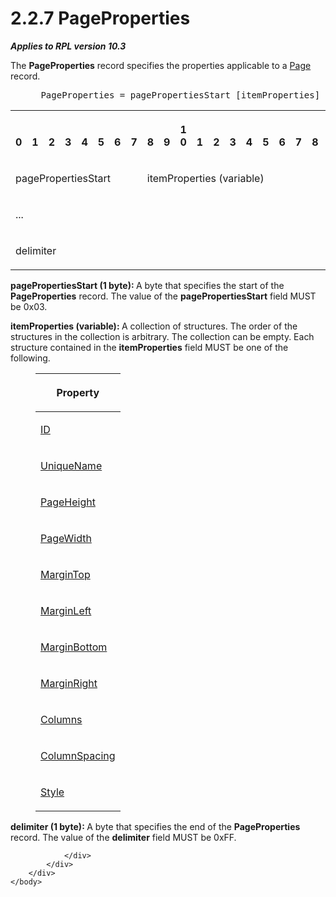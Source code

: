 <html dir="LTR" xmlns:mshelp="http://msdn.microsoft.com/mshelp" xmlns:ddue="http://ddue.schemas.microsoft.com/authoring/2003/5" xmlns:xlink="http://www.w3.org/1999/xlink" xmlns:tool="http://www.microsoft.com/tooltip">
    <head>
        <meta http-equiv="Content-Type" content="text/html; CHARSET=utf-8"></meta>
        <meta name="save" content="history"></meta>
        <title>2.2.7 PageProperties</title>
        <xml>
            <mshelp:toctitle title="2.2.7 PageProperties"></mshelp:toctitle>
            <mshelp:rltitle title="[MS-RPL]: PageProperties"></mshelp:rltitle>
            <mshelp:keyword index="A" term="0b56e16b-0d77-4cad-83a4-1ba0c046a35c"></mshelp:keyword>
            <mshelp:attr name="DCSext.ContentType" value="open specification"></mshelp:attr>
            <mshelp:attr name="AssetID" value="0b56e16b-0d77-4cad-83a4-1ba0c046a35c"></mshelp:attr>
            <mshelp:attr name="TopicType" value="kbRef"></mshelp:attr>
            <mshelp:attr name="DCSext.Title" value="[MS-RPL]: PageProperties" />
        </xml>
    </head>
    <body>
        <div id="header">
            <h1 class="heading">2.2.7 PageProperties</h1>
        </div>
        <div id="mainSection">
            <div id="mainBody">
                <div id="allHistory" class="saveHistory"></div>
                <div id="sectionSection0" class="section" name="collapseableSection">
                    

<p><b><i>Applies to RPL version 10.3</i></b></p>

<p>The <b>PageProperties</b> record specifies the properties
applicable to a <a href="7675024f-e8f7-4bc1-a889-5ca00ffd8782.html">Page</a>
record.           </p>

<dl>
<dd>
<div><pre> PageProperties = pagePropertiesStart [itemProperties] delimiter
</pre></div>
</dd></dl>

<table>
 <tr>
  <th><p><br>0</p></th>
  <th><p><br>1</p></th>
  <th><p><br>2</p></th>
  <th><p><br>3</p></th>
  <th><p><br>4</p></th>
  <th><p><br>5</p></th>
  <th><p><br>6</p></th>
  <th><p><br>7</p></th>
  <th><p><br>8</p></th>
  <th><p><br>9</p></th>
  <th><p>1<br>0</p></th>
  <th><p><br>1</p></th>
  <th><p><br>2</p></th>
  <th><p><br>3</p></th>
  <th><p><br>4</p></th>
  <th><p><br>5</p></th>
  <th><p><br>6</p></th>
  <th><p><br>7</p></th>
  <th><p><br>8</p></th>
  <th><p><br>9</p></th>
  <th><p>2<br>0</p></th>
  <th><p><br>1</p></th>
  <th><p><br>2</p></th>
  <th><p><br>3</p></th>
  <th><p><br>4</p></th>
  <th><p><br>5</p></th>
  <th><p><br>6</p></th>
  <th><p><br>7</p></th>
  <th><p><br>8</p></th>
  <th><p><br>9</p></th>
  <th><p>3<br>0</p></th>
  <th><p><br>1</p></th>
 </tr>
 <tr>
  <td colspan="8">
  <p>pagePropertiesStart</p>
  </td>
  <td colspan="24">
  <p>itemProperties
  (variable)</p>
  </td>
 </tr>
 <tr>
  <td colspan="32">
  <p>...</p>
  </td>
 </tr>
 <tr>
  <td colspan="8">
  <p>delimiter</p>
  </td>
  
 </tr>
</table>

<p><b>pagePropertiesStart (1 byte): </b>A byte that
specifies the start of the <b>PageProperties</b> record. The value of the <b>pagePropertiesStart</b>
field MUST be 0x03.</p>

<p><b>itemProperties (variable): </b>A collection of
structures. The order of the structures in the collection is arbitrary. The
collection can be empty. Each structure contained in the <b>itemProperties</b>
field MUST be one of the following.</p>

<dl>
<dd>
<table>
 <thead>
  <tr>
   <th>
   <p>Property</p>
   </th>
  </tr>
 </thead>
 <tr>
  <td>
  <p><a href="cefdcebd-7703-4ba3-a8f1-ba3681283bf7.html">ID</a></p>
  </td>
 </tr>
 <tr>
  <td>
  <p><a href="b754f19b-363f-4318-9d61-6daef05397ea.html">UniqueName</a></p>
  </td>
 </tr>
 <tr>
  <td>
  <p><a href="4fdb489f-9354-4ff5-94ad-6e63c73a81aa.html">PageHeight</a></p>
  </td>
 </tr>
 <tr>
  <td>
  <p><a href="ec4f2b57-9c0b-455e-8f3c-3ef19369176d.html">PageWidth</a></p>
  </td>
 </tr>
 <tr>
  <td>
  <p><a href="65162bee-9d20-4172-81e7-bf7fed3c99ee.html">MarginTop</a></p>
  </td>
 </tr>
 <tr>
  <td>
  <p><a href="75bb691a-517c-40c3-ac0a-b9385304beba.html">MarginLeft</a></p>
  </td>
 </tr>
 <tr>
  <td>
  <p><a href="2324bb9f-703f-4061-98e3-1841d4c75863.html">MarginBottom</a></p>
  </td>
 </tr>
 <tr>
  <td>
  <p><a href="d4b76264-54c4-40e8-a806-14993e87b434.html">MarginRight</a></p>
  </td>
 </tr>
 <tr>
  <td>
  <p><a href="89db4ec2-67d0-4fae-a423-1bdb8aa9d2ea.html">Columns</a></p>
  </td>
 </tr>
 <tr>
  <td>
  <p><a href="7572bbda-f146-413c-ba0b-f9408d6b9e3c.html">ColumnSpacing</a></p>
  </td>
 </tr>
 <tr>
  <td>
  <p><a href="04bf25a1-2f43-4acf-b9eb-b9fa2dc45202.html">Style</a></p>
  </td>
 </tr>
</table>
</dd></dl>

<p><b>delimiter (1 byte): </b>A byte that specifies the
end of the <b>PageProperties</b> record. The value of the <b>delimiter</b>
field MUST be 0xFF.</p>


                </div>
            </div>
        </div>
    </body>
</html>
